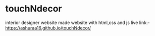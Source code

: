 # touchNdecor
interior designer website
made website with html,css and js 
live link:-  https://ashuraa16.github.io/touchNdecor/ 
